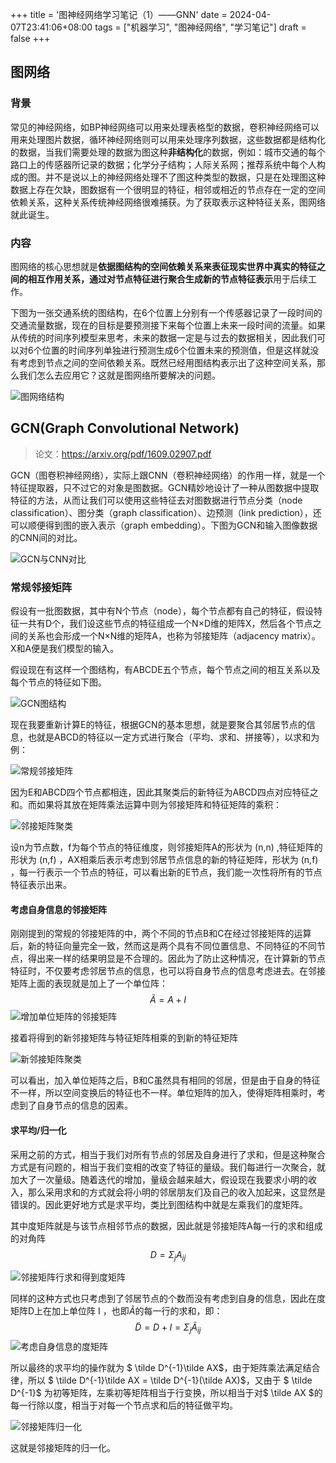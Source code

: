 +++
title = '图神经网络学习笔记（1）——GNN'
date = 2024-04-07T23:41:06+08:00
tags = ["机器学习", "图神经网络", "学习笔记"]
draft = false
+++


## 图网络

### 背景

​常见的神经网络，如BP神经网络可以用来处理表格型的数据，卷积神经网络可以用来处理图片数据，循环神经网络则可以用来处理序列数据，这些数据都是结构化的数据，当我们需要处理的数据为图这种**非结构化**的数据，例如：城市交通的每个路口上的传感器所记录的数据；化学分子结构；人际关系网；推荐系统中每个人构成的图。并不是说以上的神经网络处理不了图这种类型的数据，只是在处理图这种数据上存在欠缺，图数据有一个很明显的特征，相邻或相近的节点存在一定的空间依赖关系，这种关系传统神经网络很难捕获。为了获取表示这种特征关系，图网络就此诞生。

### 内容

​图网络的核心思想就是**依据图结构的空间依赖关系来表征现实世界中真实的特征之间的相互作用关系，通过对节点特征进行聚合生成新的节点特征表示**用于后续工作。

​下图为一张交通系统的图结构，在6个位置上分别有一个传感器记录了一段时间的交通流量数据，现在的目标是要预测接下来每个位置上未来一段时间的流量。如果从传统的时间序列模型来思考，未来的数据一定是与过去的数据相关，因此我们可以对6个位置的时间序列单独进行预测生成6个位置未来的预测值，但是这样就没有考虑到节点之间的空间依赖关系。既然已经用图结构表示出了这种空间关系，那么我们怎么去应用它？这就是图网络所要解决的问题。

<img src="img/p0.webp" alt="图网络结构" class="center-image"/>


## GCN(Graph Convolutional Network)

>  论文：https://arxiv.org/pdf/1609.02907.pdf

​GCN（图卷积神经网络），实际上跟CNN（卷积神经网络）的作用一样，就是一个特征提取器，只不过它的对象是图数据。GCN精妙地设计了一种从图数据中提取特征的方法，从而让我们可以使用这些特征去对图数据进行节点分类（node classification）、图分类（graph classification）、边预测（link prediction），还可以顺便得到图的嵌入表示（graph embedding）。下图为GCN和输入图像数据的CNN间的对比。

<img src="img/p1.png" alt="GCN与CNN对比" class="center-image"/>

### 常规邻接矩阵

假设有一批图数据，其中有N个节点（node），每个节点都有自己的特征，假设特征一共有D个，我们设这些节点的特征组成一个N×D维的矩阵X，然后各个节点之间的关系也会形成一个N×N维的矩阵A，也称为邻接矩阵（adjacency matrix）。X和A便是我们模型的输入。

假设现在有这样一个图结构，有ABCDE五个节点，每个节点之间的相互关系以及每个节点的特征如下图。

<img src="img/p2.png" alt="GCN图结构" class="center-image"/>

现在我要重新计算E的特征，根据GCN的基本思想，就是要聚合其邻居节点的信息，也就是ABCD的特征以一定方式进行聚合（平均、求和、拼接等），以求和为例：

<img src="img/p3.webp" alt="常规邻接矩阵" class="center-image"/>

因为E和ABCD四个节点都相连，因此其聚类后的新特征为ABCD四点对应特征之和。而如果将其放在矩阵乘法运算中则为邻接矩阵和特征矩阵的乘积：

<img src="img/p4.png" alt="邻接矩阵聚类" class="center-image"/>

设n为节点数，f为每个节点的特征维度，则邻接矩阵A的形状为 (n,n) ,特征矩阵的形状为 (n,f) ，AX相乘后表示考虑到邻居节点信息的新的特征矩阵，形状为 (n,f) ，每一行表示一个节点的特征，可以看出新的E节点，我们能一次性将所有的节点特征表示出来。

#### 考虑自身信息的邻接矩阵

刚刚提到的常规的邻接矩阵的中，两个不同的节点B和C在经过邻接矩阵的运算后，新的特征向量完全一致，然而这是两个具有不同位置信息、不同特征的不同节点，得出来一样的结果明显是不合理的。因此为了防止这种情况，在计算新的节点特征时，不仅要考虑邻居节点的信息，也可以将自身节点的信息考虑进去。在邻接矩阵上面的表现就是加上了一个单位阵：
$$
\tilde A = A + I
$$
<img src="img/p5.png" alt="增加单位矩阵的邻接矩阵" class="center-image"/>

接着将得到的新邻接矩阵与特征矩阵相乘的到新的特征矩阵

<img src="img/p6.webp" alt="新邻接矩阵聚类" class="center-image"/>

可以看出，加入单位矩阵之后，B和C虽然具有相同的邻居，但是由于自身的特征不一样，所以空间变换后的特征也不一样。单位矩阵的加入，使得矩阵相乘时，考虑到了自身节点的信息的因素。

#### 求平均/归一化

采用之前的方式，相当于我们对所有节点的邻居及自身进行了求和，但是这种聚合方式是有问题的，相当于我们变相的改变了特征的量级。我们每进行一次聚合，就加大了一次量级。随着迭代的增加，量级会越来越大，假设现在我要求小明的收入，那么采用求和的方式就会将小明的邻居朋友们及自己的收入加起来，这显然是错误的。因此更好地方式是求平均，类比到图结构中就是左乘我们的度矩阵。

其中度矩阵就是与该节点相邻节点的数据，因此就是邻接矩阵A每一行的求和组成的对角阵
$$
D=\Sigma_jA_{ij}
$$


<img src="img/p7.webp" alt="邻接矩阵行求和得到度矩阵" class="center-image"/>

同样的这种方式也只考虑到了邻居节点的个数而没有考虑到自身的信息，因此在度矩阵D上在加上单位阵 I ，也即$\tilde A$的每一行的求和，即：
$$
\tilde D=D+I=\Sigma_j\tilde A_{ij} 
$$
<img src="img/p8.webp" alt="考虑自身信息的度矩阵" class="center-image"/>

所以最终的求平均的操作就为 $ \tilde D^{-1}\tilde AX$，由于矩阵乘法满足结合律，所以 $ \tilde D^{-1}\tilde AX = \tilde D^{-1}(\tilde AX)$，又由于 $ \tilde D^{-1}$ 为初等矩阵，左乘初等矩阵相当于行变换，所以相当于对$ \tilde AX $的每一行除以度，相当于对每一个节点求和后的特征做平均。

<img src="img/p9.png" alt="邻接矩阵归一化" class="center-image"/>

这就是邻接矩阵的归一化。